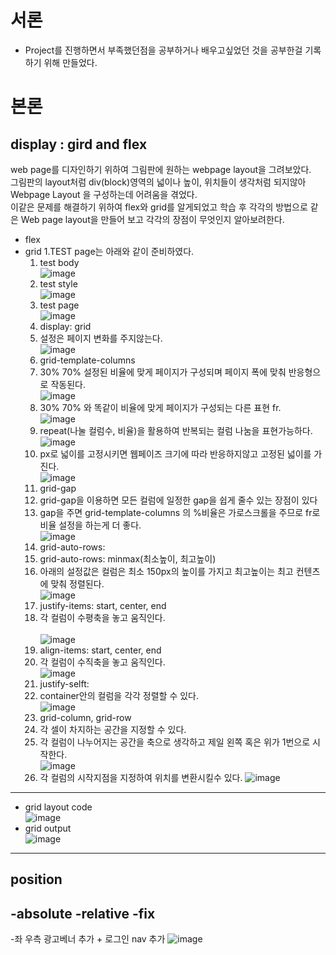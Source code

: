 # 서론 
- Project를 진행하면서 부족했던점을 공부하거나 배우고싶었던 것을 공부한걸 기록하기 위해 만들었다.
# 본론
## display : gird and flex
web page를 디자인하기 위하여 그림판에 원하는 webpage layout을 그려보았다.<br>
그림판의 layout처럼 div(block)영역의 넓이나 높이, 위치들이 생각처럼 되지않아 Webpage Layout 을 구성하는데 어려움을 겪었다.<br>
이같은 문제를 해결하기 위하여 flex와 grid를 알게되었고 학습 후 각각의 방법으로 같은 Web page layout을 만들어 보고 각각의 장점이 무엇인지 알아보려한다.<br>
- flex
- grid
  1.TEST page는 아래와 같이 준비하였다.
    1. test body<br>
![image](https://user-images.githubusercontent.com/108508922/180649136-572813ab-1293-47bc-bed4-083ecab366ba.png)
    2. test style<br>
![image](https://user-images.githubusercontent.com/108508922/180649391-fd3ce101-4561-4ad9-83c5-d582521fe5b4.png)
    3. test page<br>
![image](https://user-images.githubusercontent.com/108508922/180649380-a0b7534f-183b-47b9-8e1e-aae3729ba8ed.png)
  2. display: grid 
    1. 설정은 페이지 변화를 주지않는다.<br>
![image](https://user-images.githubusercontent.com/108508922/180649475-4280108c-22e8-4d10-9e52-73a7bd79d5ee.png)
  3. grid-template-columns
    1. 30% 70% 설정된 비율에 맞게 페이지가 구성되며 페이지 폭에 맞춰 반응형으로 작동된다.<br>
![image](https://user-images.githubusercontent.com/108508922/180649576-46c453bc-adce-4ebf-bad8-ce4d31559cc9.png)
    2. 30% 70% 와 똑같이 비율에 맞게 페이지가 구성되는 다른 표현 fr.<br>
![image](https://user-images.githubusercontent.com/108508922/180649837-882cfb70-41a8-469d-9baf-c64f4f09fdd9.png)
    3. repeat(나눌 컬럼수, 비율)을 활용하여 반복되는 컬럼 나눔을 표현가능하다. <br>
![image](https://user-images.githubusercontent.com/108508922/180650248-6912c1bb-bc93-4984-97c2-ade2aec02f7e.png)
    4. px로 넓이를 고정시키면 웹페이즈 크기에 따라 반응하지않고 고정된 넓이를 가진다.<br>
![image](https://user-images.githubusercontent.com/108508922/180650354-c20113eb-e062-4145-af42-6b4da3353844.png)
  4. grid-gap
    1. grid-gap을 이용하면 모든 컬럼에 일정한 gap을 쉽게 줄수 있는 장점이 있다 
    2. gap을 주면 grid-template-columns 의 %비율은 가로스크롤을 주므로 fr로 비율 설정을 하는게 더 좋다.<br>
![image](https://user-images.githubusercontent.com/108508922/180650038-8bc3c38c-fbd9-442b-8074-e5f74b03d173.png)
  5. grid-auto-rows:
    1. grid-auto-rows: minmax(최소높이, 최고높이)
    2. 아래의 설정값은 컬럼은 최소 150px의 높이를 가지고 최고높이는 최고 컨텐츠에 맞춰 정렬된다.<br>
![image](https://user-images.githubusercontent.com/108508922/180650751-b8940e04-755b-4e06-8fc5-f79a4dc863ab.png)
  6. justify-items: start, center, end
    1. 각 컬럼이 수평축을 놓고 움직인다.<br>  
![image](https://user-images.githubusercontent.com/108508922/180651065-26b651cc-b325-4415-be1f-2225b95db2f8.png)
  7. align-items: start, center, end
    1. 각 컬럼이 수직축을 놓고 움직인다.<br>
![image](https://user-images.githubusercontent.com/108508922/180651185-7718b18e-ec32-42b8-80fb-c3e1fb07ab7a.png)
  8. justify-selft:
    1. container안의 컬럼을 각각 정렬할 수 있다.<br>
![image](https://user-images.githubusercontent.com/108508922/180651344-b41a1fa0-7fad-44ed-813a-40f33c3e8c59.png)
  9. grid-column, grid-row
    1. 각 셀이 차지하는 공간을 지정할 수 있다. 
    2. 각 컬럼이 나누어지는 공간을 축으로 생각하고 제일 왼쪽 혹은 위가 1번으로 시작한다.<br>
![image](https://user-images.githubusercontent.com/108508922/180651557-6b5d4bc8-8e32-4fc9-9866-d8817fb4fb73.png)
    4. 각 컬럼의 시작지점을 지정하여 위치를 변환시킬수 있다.
![image](https://user-images.githubusercontent.com/108508922/180651733-5e96044d-3605-498b-a855-b018baf6e363.png)



-------------------------------------------------------------------------------------------------------------------------------------------------------------------------
- grid layout code<br>
![image](https://user-images.githubusercontent.com/108508922/178519821-45151722-233f-4cfc-924c-1723ce80f4af.png)
- grid output<br>
![image](https://user-images.githubusercontent.com/108508922/178518837-7af58885-a3f6-450c-873c-36fdeb9b6356.png)

------------------------------------------------------------------------------------------------------------------------------------------------------------------------
## position
-absolute
-relative
-fix
------------------------------------------------------------------------------------------------------------------------------------------------------------------------
-좌 우측 광고베너 추가 + 로그인 nav 추가
![image](https://user-images.githubusercontent.com/108508922/179122412-947e9a58-73fd-4587-98e1-f0162a122957.png)

